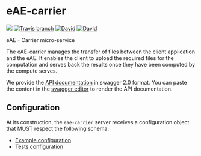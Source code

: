 # eAE-carrier
[![](https://img.shields.io/badge/made-with_Kobolds-5e4ac2.svg?style=flat-square)](https://eae.doc.ic.ac.uk)
[![Travis branch](https://img.shields.io/travis/dsi-icl/eae-carrier/master.svg?style=flat-square)](https://travis-ci.org/dsi-icl/eae-carrier) 
[![David](https://img.shields.io/david/dsi-icl/eae-carrier.svg?style=flat-square)](https://david-dm.org/dsi-icl/eae-carrier) 
[![David](https://img.shields.io/david/dev/dsi-icl/eae-carrier.svg?style=flat-square)](https://david-dm.org/dsi-icl/eae-carrier?type=dev) 


eAE - Carrier micro-service 

The eAE-carrier manages the transfer of files between the client application and the eAE. 
It enables the client to upload the required files for the computation and serves back the results once they have been computed
by the compute serves.

We provide the [API documentation](doc-api-swagger.yml) in swagger 2.0 format. You can paste the content in the 
[swagger editor](http://editor.swagger.io/) to render the API documentation. 

## Configuration
At its construction, the `eae-carrier` server receives a configuration object that MUST respect the following schema:
 * [Example configuration](config/eae.carrier.sample.config.js)
 * [Tests configuration](config/eae.carrier.test.config.js)
